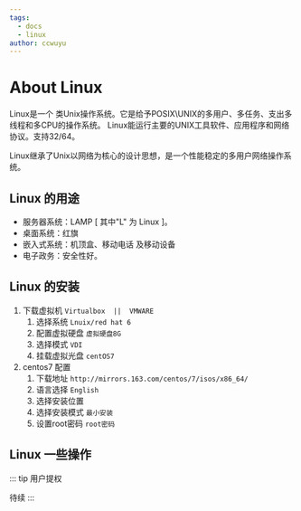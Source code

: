 ```yaml
---
tags: 
  - docs
  - linux
author: ccwuyu 
---
```


# About Linux

Linux是一个 类Unix操作系统。它是给予POSIX\UNIX的多用户、多任务、支出多线程和多CPU的操作系统。
Linux能运行主要的UNIX工具软件、应用程序和网络协议。支持32/64。

Linux继承了Unix以网络为核心的设计思想，是一个性能稳定的多用户网络操作系统。

## Linux 的用途
- 服务器系统：LAMP [ 其中"L" 为 Linux ]。
- 桌面系统：红旗
- 嵌入式系统：机顶盒、移动电话 及移动设备
- 电子政务：安全性好。

## Linux 的安装
1. 下载虚拟机 ` Virtualbox  ||  VMWARE `
   1. 选择系统 ` Lnuix/red hat 6 `
   2. 配置虚拟硬盘 ` 虚拟硬盘8G `
   3. 选择模式 ` VDI `
   4. 挂载虚拟光盘 ` centOS7 `
2. centos7 配置
   1. 下载地址  ` http://mirrors.163.com/centos/7/isos/x86_64/ ` 
   2. 语言选择 ` English `
   3. 选择安装位置
   4. 选择安装模式 ` 最小安装 `
   5. 设置root密码  ` root密码 `

## Linux 一些操作

::: tip 用户提权

  待续
:::

